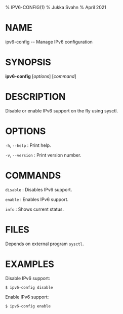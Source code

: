 % IPV6-CONFIG(1)
% Jukka Svahn
% April 2021

# NAME

ipv6-config -- Manage IPv6 configuration

# SYNOPSIS

**ipv6-config** [*options*] [*command*]

# DESCRIPTION

Disable or enable IPv6 support on the fly using sysctl.

# OPTIONS

`-h`, `--help`
: Print help.

`-v`, `--version`
: Print version number.

# COMMANDS

`disable`
: Disables IPv6 support.

`enable`
: Enables IPv6 support.

`info`
: Shows current status.

# FILES

Depends on external program `sysctl`.

# EXAMPLES

Disable IPv6 support:

    $ ipv6-config disable

Enable IPv6 support:

    $ ipv6-config enable
